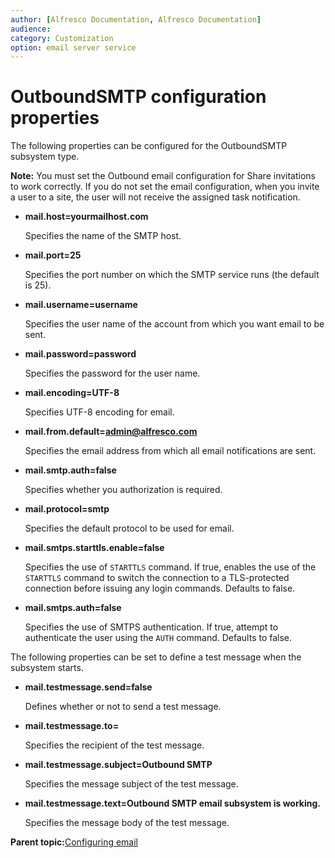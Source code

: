 ```yaml
---
author: [Alfresco Documentation, Alfresco Documentation]
audience: 
category: Customization
option: email server service
---
```


# OutboundSMTP configuration properties

The following properties can be configured for the OutboundSMTP subsystem type.

**Note:** You must set the Outbound email configuration for Share invitations to work correctly. If you do not set the email configuration, when you invite a user to a site, the user will not receive the assigned task notification.

-   **mail.host=yourmailhost.com**

    Specifies the name of the SMTP host.

-   **mail.port=25**

    Specifies the port number on which the SMTP service runs \(the default is 25\).

-   **mail.username=username**

    Specifies the user name of the account from which you want email to be sent.

-   **mail.password=password**

    Specifies the password for the user name.

-   **mail.encoding=UTF-8**

    Specifies UTF-8 encoding for email.

-   **mail.from.default=admin@alfresco.com**

    Specifies the email address from which all email notifications are sent.

-   **mail.smtp.auth=false**

    Specifies whether you authorization is required.

-   **mail.protocol=smtp**

    Specifies the default protocol to be used for email.

-   **mail.smtps.starttls.enable=false**

    Specifies the use of `STARTTLS` command. If true, enables the use of the `STARTTLS` command to switch the connection to a TLS-protected connection before issuing any login commands. Defaults to false.

-   **mail.smtps.auth=false**

    Specifies the use of SMTPS authentication. If true, attempt to authenticate the user using the `AUTH` command. Defaults to false.


The following properties can be set to define a test message when the subsystem starts.

-   **mail.testmessage.send=false**

    Defines whether or not to send a test message.

-   **mail.testmessage.to=**

    Specifies the recipient of the test message.

-   **mail.testmessage.subject=Outbound SMTP**

    Specifies the message subject of the test message.

-   **mail.testmessage.text=Outbound SMTP email subsystem is working.**

    Specifies the message body of the test message.


**Parent topic:**[Configuring email](../concepts/email-intro.md)

